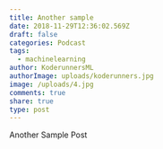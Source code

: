 ```yaml
---
title: Another sample
date: 2018-11-29T12:36:02.569Z
draft: false
categories: Podcast
tags:
  - machinelearning
author: KoderunnersML
authorImage: uploads/koderunners.jpg
image: /uploads/4.jpg
comments: true
share: true
type: post
---
```

Another Sample Post
